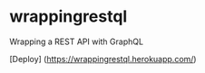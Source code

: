 # wrappingrestql
 Wrapping a REST API with GraphQL

[Deploy] (https://wrappingrestql.herokuapp.com/)